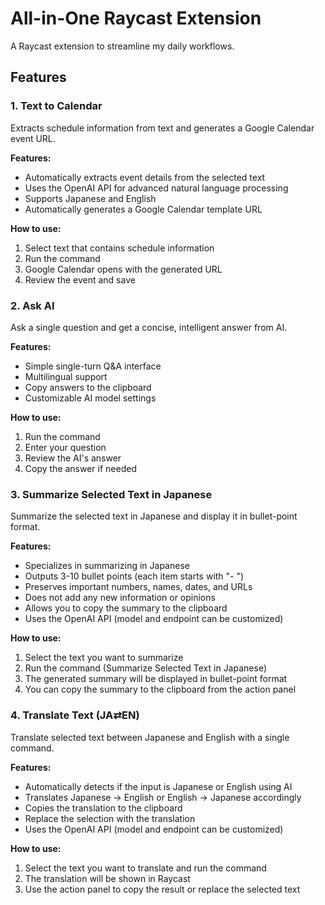 # All-in-One Raycast Extension

A Raycast extension to streamline my daily workflows.

## Features

### 1. Text to Calendar

Extracts schedule information from text and generates a Google Calendar event URL.

**Features:**

- Automatically extracts event details from the selected text
- Uses the OpenAI API for advanced natural language processing
- Supports Japanese and English
- Automatically generates a Google Calendar template URL

**How to use:**

1. Select text that contains schedule information
2. Run the command
3. Google Calendar opens with the generated URL
4. Review the event and save

### 2. Ask AI

Ask a single question and get a concise, intelligent answer from AI.

**Features:**

- Simple single-turn Q&A interface
- Multilingual support
- Copy answers to the clipboard
- Customizable AI model settings

**How to use:**

1. Run the command
2. Enter your question
3. Review the AI's answer
4. Copy the answer if needed

### 3. Summarize Selected Text in Japanese

Summarize the selected text in Japanese and display it in bullet-point format.

**Features:**

- Specializes in summarizing in Japanese
- Outputs 3-10 bullet points (each item starts with "- ")
- Preserves important numbers, names, dates, and URLs
- Does not add any new information or opinions
- Allows you to copy the summary to the clipboard
- Uses the OpenAI API (model and endpoint can be customized)

**How to use:**

1. Select the text you want to summarize
2. Run the command (Summarize Selected Text in Japanese)
3. The generated summary will be displayed in bullet-point format
4. You can copy the summary to the clipboard from the action panel

### 4. Translate Text (JA⇄EN)

Translate selected text between Japanese and English with a single command.

**Features:**

- Automatically detects if the input is Japanese or English using AI
- Translates Japanese → English or English → Japanese accordingly
- Copies the translation to the clipboard
- Replace the selection with the translation
- Uses the OpenAI API (model and endpoint can be customized)

**How to use:**

1. Select the text you want to translate and run the command
2. The translation will be shown in Raycast
3. Use the action panel to copy the result or replace the selected text
